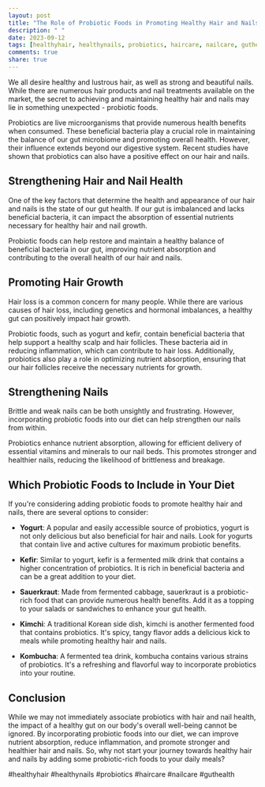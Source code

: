 ```yaml
---
layout: post
title: "The Role of Probiotic Foods in Promoting Healthy Hair and Nails"
description: " "
date: 2023-09-12
tags: [healthyhair, healthynails, probiotics, haircare, nailcare, guthealth]
comments: true
share: true
---
```


We all desire healthy and lustrous hair, as well as strong and beautiful nails. While there are numerous hair products and nail treatments available on the market, the secret to achieving and maintaining healthy hair and nails may lie in something unexpected - probiotic foods. 

Probiotics are live microorganisms that provide numerous health benefits when consumed. These beneficial bacteria play a crucial role in maintaining the balance of our gut microbiome and promoting overall health. However, their influence extends beyond our digestive system. Recent studies have shown that probiotics can also have a positive effect on our hair and nails.

## Strengthening Hair and Nail Health

One of the key factors that determine the health and appearance of our hair and nails is the state of our gut health. If our gut is imbalanced and lacks beneficial bacteria, it can impact the absorption of essential nutrients necessary for healthy hair and nail growth.

Probiotic foods can help restore and maintain a healthy balance of beneficial bacteria in our gut, improving nutrient absorption and contributing to the overall health of our hair and nails.

## Promoting Hair Growth

Hair loss is a common concern for many people. While there are various causes of hair loss, including genetics and hormonal imbalances, a healthy gut can positively impact hair growth.

Probiotic foods, such as yogurt and kefir, contain beneficial bacteria that help support a healthy scalp and hair follicles. These bacteria aid in reducing inflammation, which can contribute to hair loss. Additionally, probiotics also play a role in optimizing nutrient absorption, ensuring that our hair follicles receive the necessary nutrients for growth.

## Strengthening Nails

Brittle and weak nails can be both unsightly and frustrating. However, incorporating probiotic foods into our diet can help strengthen our nails from within.

Probiotics enhance nutrient absorption, allowing for efficient delivery of essential vitamins and minerals to our nail beds. This promotes stronger and healthier nails, reducing the likelihood of brittleness and breakage.

## Which Probiotic Foods to Include in Your Diet

If you're considering adding probiotic foods to promote healthy hair and nails, there are several options to consider:

- **Yogurt**: A popular and easily accessible source of probiotics, yogurt is not only delicious but also beneficial for hair and nails. Look for yogurts that contain live and active cultures for maximum probiotic benefits.

- **Kefir**: Similar to yogurt, kefir is a fermented milk drink that contains a higher concentration of probiotics. It is rich in beneficial bacteria and can be a great addition to your diet.

- **Sauerkraut**: Made from fermented cabbage, sauerkraut is a probiotic-rich food that can provide numerous health benefits. Add it as a topping to your salads or sandwiches to enhance your gut health.

- **Kimchi**: A traditional Korean side dish, kimchi is another fermented food that contains probiotics. It's spicy, tangy flavor adds a delicious kick to meals while promoting healthy hair and nails.

- **Kombucha**: A fermented tea drink, kombucha contains various strains of probiotics. It's a refreshing and flavorful way to incorporate probiotics into your routine.

## Conclusion

While we may not immediately associate probiotics with hair and nail health, the impact of a healthy gut on our body's overall well-being cannot be ignored. By incorporating probiotic foods into our diet, we can improve nutrient absorption, reduce inflammation, and promote stronger and healthier hair and nails. So, why not start your journey towards healthy hair and nails by adding some probiotic-rich foods to your daily meals?

#healthyhair #healthynails #probiotics #haircare #nailcare #guthealth